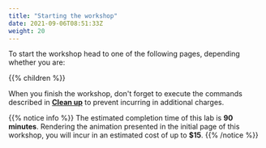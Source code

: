 ```yaml
---
title: "Starting the workshop"
date: 2021-09-06T08:51:33Z
weight: 20
---
```


To start the workshop head to one of the following pages, depending whether you are:

{{% children %}}

When you finish the workshop, don't forget to execute the commands described in [**Clean up**](/montecarlo-with-batch/cleanup.html) to prevent incurring in additional charges.

{{% notice info %}}
The estimated completion time of this lab is **90 minutes**. Rendering the animation presented in the initial page of this workshop, you will incur in an estimated cost of up to **$15**.
{{% /notice %}}
